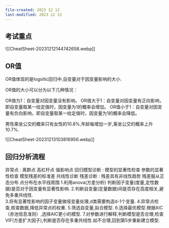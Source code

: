```yaml
---
file-created: 2023 12 12
last-modified: 2023 12 13
---
```



## 考试重点
![[CheatSheet-20231212144742658.webp]]



## OR值

OR值体现的是logsitic回归中,自变量对于因变量影响的大小. 


OR值的大小可以分为以下几种情况：

OR值为1：自变量对因变量没有影响。
OR值大于1：自变量对因变量有正向影响，即自变量取某一给定值时，因变量为1的概率会增加。
OR值小于1：自变量对因变量有负向影响，即自变量取某一给定值时，因变量为1的概率会降低。


男性乘坐公交的概率只有女性的10.8%,年龄每增加一岁,乘坐公交的概率上升10.7%. 

![[CheatSheet-20231213103816956.webp]]


## 回归分析流程 

异常点 :  离群点  高杠杆点  强影响点
回归模型诊断 :  模型的显著性检查 参数的显著性检查 模型残差的标准差 共线性诊断
残差诊断 : 残差具有非线性趋势 残差服从正态分布 点分布在水平线周围
1.利用anova(方差分析) 判断因子变量(度量,定性数据)是否对于因变量有显著性影响. 
2.判断自变量(定量数据)间是否存在高度相关,避免多重共线性.  
3.将有显著性影响的因子变量做哑变量处理,d类需要构造d-1个变量.
4.异常点检查,核查数据,降低异常点的权重. 
5.筛选自变量,拟合模型.
6.选择最优模型.根据AIC（赤池信息准则）,选择AIC更小的模型.
7.对参数进行解释,判断模型是否合理,检查VIF(方差扩大因子),判断是否存在多重共线性.如不合理,回到第5步重新建立模型.


